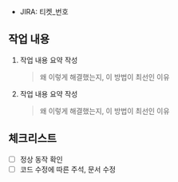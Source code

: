 <!-- 사용하고 있는 채널만 사용하면 됩니다 -->

- JIRA: 티켓\_번호

<!-- 작업 내용에 대한 요약과, 왜 그렇게 해결했는지 작성해주세요 -->

## 작업 내용

1. 작업 내용 요약 작성

   > 왜 이렇게 해결했는지, 이 방법이 최선인 이유

1. 작업 내용 요약 작성
   > 왜 이렇게 해결했는지, 이 방법이 최선인 이유

<!-- 체크리스트 확인후 [] 안에 'x'문자를 기입해주세요-->

## 체크리스트

- [ ] 정상 동작 확인
- [ ] 코드 수정에 따른 주석, 문서 수정
